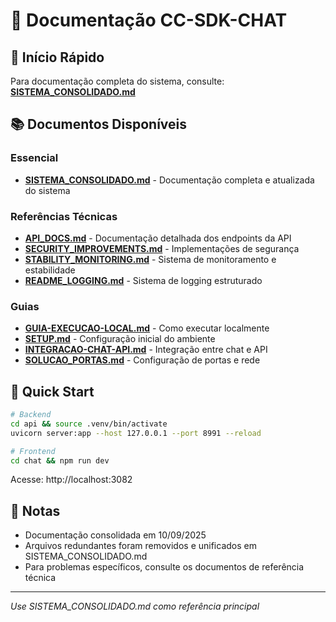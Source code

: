 # 📖 Documentação CC-SDK-CHAT

## 🎯 Início Rápido
Para documentação completa do sistema, consulte: **[SISTEMA_CONSOLIDADO.md](./SISTEMA_CONSOLIDADO.md)**

## 📚 Documentos Disponíveis

### Essencial
- **[SISTEMA_CONSOLIDADO.md](./SISTEMA_CONSOLIDADO.md)** - Documentação completa e atualizada do sistema

### Referências Técnicas
- **[API_DOCS.md](./API_DOCS.md)** - Documentação detalhada dos endpoints da API
- **[SECURITY_IMPROVEMENTS.md](./SECURITY_IMPROVEMENTS.md)** - Implementações de segurança
- **[STABILITY_MONITORING.md](./STABILITY_MONITORING.md)** - Sistema de monitoramento e estabilidade
- **[README_LOGGING.md](./README_LOGGING.md)** - Sistema de logging estruturado

### Guias
- **[GUIA-EXECUCAO-LOCAL.md](./GUIA-EXECUCAO-LOCAL.md)** - Como executar localmente
- **[SETUP.md](./SETUP.md)** - Configuração inicial do ambiente
- **[INTEGRACAO-CHAT-API.md](./INTEGRACAO-CHAT-API.md)** - Integração entre chat e API
- **[SOLUCAO_PORTAS.md](./SOLUCAO_PORTAS.md)** - Configuração de portas e rede

## 🚀 Quick Start

```bash
# Backend
cd api && source .venv/bin/activate
uvicorn server:app --host 127.0.0.1 --port 8991 --reload

# Frontend  
cd chat && npm run dev
```

Acesse: http://localhost:3082

## 📝 Notas
- Documentação consolidada em 10/09/2025
- Arquivos redundantes foram removidos e unificados em SISTEMA_CONSOLIDADO.md
- Para problemas específicos, consulte os documentos de referência técnica

---
*Use SISTEMA_CONSOLIDADO.md como referência principal*